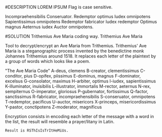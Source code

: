 #DESCRIPTION
LOREM IPSUM
Flag is case sensitive.

Incompraehensibilis Conseruator.
Redemptor optimus
Iudex omnipotens
Sapientissimus omnipotens
Redemptor fabricator
Iudex redemptor
Optimus magnus
Aeternus iudex
Auctor omnipotens.

#SOLUTION
    Trithemius Ave Maria coding way.
    Trithemius Ave Maria

Tool to decrypt/encrypt an Ave Maria from Trithemius. Trithemius' Ave Maria is a steganographic process invented by the benedictine monk Johannes Trithemius around 1518. It replaces each letter of the plaintext by a group of words which looks like a poem.

"The Ave Maria Code"
A-deus, clemens
B-creator, clementissimus
C-conditor, pius
D-opifex, piissimus
E-dominus, magnus
F-dominator, excelsus
G-consolator, maximus
H-arbiter, optimus
I-iudex, sapientissimus
K-illuminator, inuisibilis
L-illustrator, immortalis
M-rector, aeternus
N-rex, sempiternus
O-imperator, gloriosus
P-gubernator, fortissimus
Q-factor, sanctissimus
R-fabricator, incompraehensibilis
S-conseruator, omnipotens
T-redemptor, pacificus
U-auctor, misericors
X-princeps, misericordissimus Y-pastor, conctipotens
Z-moderator, magnificus

Encryption consists in encoding each letter of the message with a word in the list, the result will resemble a prayer/litany in Latin.

    Result is RSThIsIsTrItHeMiUs.

